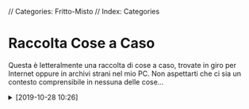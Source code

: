 // Categories: Fritto-Misto
// Index: Categories

# Raccolta Cose a Caso

Questa è letteralmente una raccolta di cose a caso, trovate in giro per Internet oppure in archivi strani nel mio PC. Non aspettarti che ci sia un contesto comprensibile in nessuna delle cose...

<div markdown="1" class="BorderBoxContainer">

<details markdown="1">
<summary>[2019-10-28 10:26]</summary>

APKPure, uno store di app Android, integra per qualche motivo funzioni social. E questo è un post che trovai tanti anni fa a caso. Boh, mi fa ridere.

![]([HTML:Folder:*:AbsoluteRoot]/sitoctt-assets/Media/Random/photo_31@18-09-2019_10-28-17.avif)

</details>

</div>
